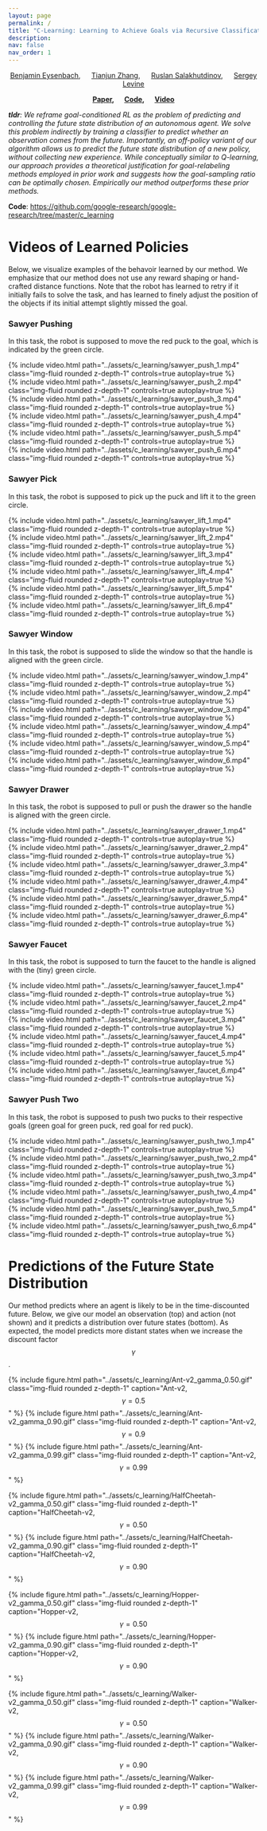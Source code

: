 ```yaml
---
layout: page
permalink: /
title: "C-Learning: Learning to Achieve Goals via Recursive Classification"
description:
nav: false
nav_order: 1
---
```


<p><center><a href="https://ben-eysenbach.github.io/">Benjamin Eysenbach</a>, &emsp; <a href="https://tianjunz.github.io/">Tianjun Zhang</a>, &emsp; <a href="https://www.cs.cmu.edu/~rsalakhu/">Ruslan Salakhutdinov</a>, &emsp; <a href="https://people.eecs.berkeley.edu/~svlevine/">Sergey Levine</a></center></p>
<p><center><b><a href="https://arxiv.org/abs/2206.07568">Paper</a>, &emsp; <a href="https://github.com/google-research/google-research/tree/master/contrastive_rl">Code</a>, &emsp;  <a href="https://youtu.be/5_eGcprfw60">Video</a></b></center></p>

*__tldr__:
We reframe goal-conditioned RL as the problem of predicting and controlling the future state distribution of an autonomous agent. We solve this problem indirectly by training a classifier to predict whether an observation comes from the future. Importantly, an off-policy variant of our algorithm allows us to predict the future state distribution of a new policy, without collecting new experience. While conceptually similar to Q-learning, our approach provides a theoretical justification for goal-relabeling methods employed in prior work and suggests how the goal-sampling ratio can be optimally chosen. Empirically our method outperforms these prior methods.*

**Code**: https://github.com/google-research/google-research/tree/master/c_learning

# Videos of Learned Policies
Below, we visualize examples of the behavoir learned by our method. We emphasize that our method does not use any reward shaping or hand-crafted distance functions. Note that the robot has learned to retry if it initially fails to solve the task, and has learned to finely adjust the position of the objects if its initial attempt slightly missed the goal.

### Sawyer Pushing
In this task, the robot is supposed to move the red puck to the goal, which is indicated by the green circle.


<div class="row mt-3">
    <div class="col-sm mt-3 mt-md-0">
    {% include video.html path="../assets/c_learning/sawyer_push_1.mp4" class="img-fluid rounded z-depth-1" controls=true autoplay=true %}
    </div>
    <div class="col-sm mt-3 mt-md-0">
    {% include video.html path="../assets/c_learning/sawyer_push_2.mp4" class="img-fluid rounded z-depth-1" controls=true autoplay=true  %}
    </div>
    <div class="col-sm mt-3 mt-md-0">
    {% include video.html path="../assets/c_learning/sawyer_push_3.mp4" class="img-fluid rounded z-depth-1" controls=true autoplay=true %}
    </div>
</div>
<div class="row mt-3">
    <div class="col-sm mt-3 mt-md-0">
        {% include video.html path="../assets/c_learning/sawyer_push_4.mp4" class="img-fluid rounded z-depth-1" controls=true autoplay=true %}
    </div>
    <div class="col-sm mt-3 mt-md-0">
        {% include video.html path="../assets/c_learning/sawyer_push_5.mp4" class="img-fluid rounded z-depth-1" controls=true autoplay=true %}
    </div>
    <div class="col-sm mt-3 mt-md-0">
        {% include video.html path="../assets/c_learning/sawyer_push_6.mp4" class="img-fluid rounded z-depth-1" controls=true autoplay=true %}
    </div>
</div>
<!-- <div class="row mt-3">
    <div class="col-sm mt-3 mt-md-0">
        {% include video.html path="../assets/c_learning/sawyer_push_7.mp4" class="img-fluid rounded z-depth-1" controls=true autoplay=true %}
    </div>
    <div class="col-sm mt-3 mt-md-0">
        {% include video.html path="../assets/c_learning/sawyer_push_8.mp4" class="img-fluid rounded z-depth-1" controls=true autoplay=true %}
    </div>
    <div class="col-sm mt-3 mt-md-0">
        {% include video.html path="../assets/c_learning/sawyer_push_9.mp4" class="img-fluid rounded z-depth-1" controls=true autoplay=true %}
    </div>
</div> -->
<!-- {% include video.html path="../assets/c_learning/sawyer_push_10.mp4" class="img-fluid rounded z-depth-1" controls=true autoplay=true%} -->


### Sawyer Pick
In this task, the robot is supposed to pick up the puck and lift it to the green circle.

<div class="row mt-3">
    <div class="col-sm mt-3 mt-md-0">
        {% include video.html path="../assets/c_learning/sawyer_lift_1.mp4" class="img-fluid rounded z-depth-1" controls=true autoplay=true %}
    </div>
    <div class="col-sm mt-3 mt-md-0">
        {% include video.html path="../assets/c_learning/sawyer_lift_2.mp4" class="img-fluid rounded z-depth-1" controls=true autoplay=true %}
    </div>
    <div class="col-sm mt-3 mt-md-0">
        {% include video.html path="../assets/c_learning/sawyer_lift_3.mp4" class="img-fluid rounded z-depth-1" controls=true autoplay=true %}
    </div>
</div>
<div class="row mt-3">
    <div class="col-sm mt-3 mt-md-0">
        {% include video.html path="../assets/c_learning/sawyer_lift_4.mp4" class="img-fluid rounded z-depth-1" controls=true autoplay=true %}
    </div>
    <div class="col-sm mt-3 mt-md-0">
        {% include video.html path="../assets/c_learning/sawyer_lift_5.mp4" class="img-fluid rounded z-depth-1" controls=true autoplay=true %}
    </div>
    <div class="col-sm mt-3 mt-md-0">
        {% include video.html path="../assets/c_learning/sawyer_lift_6.mp4" class="img-fluid rounded z-depth-1" controls=true autoplay=true %}
    </div>
</div>


### Sawyer Window
In this task, the robot is supposed to slide the window so that the handle is aligned with the green circle.

<div class="row mt-3">
    <div class="col-sm mt-3 mt-md-0">
        {% include video.html path="../assets/c_learning/sawyer_window_1.mp4" class="img-fluid rounded z-depth-1" controls=true autoplay=true %}
    </div>
    <div class="col-sm mt-3 mt-md-0">
        {% include video.html path="../assets/c_learning/sawyer_window_2.mp4" class="img-fluid rounded z-depth-1" controls=true autoplay=true %}
    </div>
    <div class="col-sm mt-3 mt-md-0">
        {% include video.html path="../assets/c_learning/sawyer_window_3.mp4" class="img-fluid rounded z-depth-1" controls=true autoplay=true %}
    </div>
</div>
<div class="row mt-3">
    <div class="col-sm mt-3 mt-md-0">
        {% include video.html path="../assets/c_learning/sawyer_window_4.mp4" class="img-fluid rounded z-depth-1" controls=true autoplay=true %}
    </div>
    <div class="col-sm mt-3 mt-md-0">
        {% include video.html path="../assets/c_learning/sawyer_window_5.mp4" class="img-fluid rounded z-depth-1" controls=true autoplay=true %}
    </div>
    <div class="col-sm mt-3 mt-md-0">
        {% include video.html path="../assets/c_learning/sawyer_window_6.mp4" class="img-fluid rounded z-depth-1" controls=true autoplay=true %}
    </div>
</div>

### Sawyer Drawer
In this task, the robot is supposed to pull or push the drawer so the handle is aligned with the green circle.


<div class="row mt-3">
    <div class="col-sm mt-3 mt-md-0">
        {% include video.html path="../assets/c_learning/sawyer_drawer_1.mp4" class="img-fluid rounded z-depth-1" controls=true autoplay=true %}
    </div>
    <div class="col-sm mt-3 mt-md-0">
        {% include video.html path="../assets/c_learning/sawyer_drawer_2.mp4" class="img-fluid rounded z-depth-1" controls=true autoplay=true %}
    </div>
    <div class="col-sm mt-3 mt-md-0">
        {% include video.html path="../assets/c_learning/sawyer_drawer_3.mp4" class="img-fluid rounded z-depth-1" controls=true autoplay=true %}
    </div>
</div>
<div class="row mt-3">
    <div class="col-sm mt-3 mt-md-0">
        {% include video.html path="../assets/c_learning/sawyer_drawer_4.mp4" class="img-fluid rounded z-depth-1" controls=true autoplay=true %}
    </div>
    <div class="col-sm mt-3 mt-md-0">
        {% include video.html path="../assets/c_learning/sawyer_drawer_5.mp4" class="img-fluid rounded z-depth-1" controls=true autoplay=true %}
    </div>
    <div class="col-sm mt-3 mt-md-0">
        {% include video.html path="../assets/c_learning/sawyer_drawer_6.mp4" class="img-fluid rounded z-depth-1" controls=true autoplay=true %}
    </div>
</div>

### Sawyer Faucet
In this task, the robot is supposed to turn the faucet to the handle is aligned with the (tiny) green circle.


<div class="row mt-3">
    <div class="col-sm mt-3 mt-md-0">
        {% include video.html path="../assets/c_learning/sawyer_faucet_1.mp4" class="img-fluid rounded z-depth-1" controls=true autoplay=true %}
    </div>
    <div class="col-sm mt-3 mt-md-0">
        {% include video.html path="../assets/c_learning/sawyer_faucet_2.mp4" class="img-fluid rounded z-depth-1" controls=true autoplay=true %}
    </div>
    <div class="col-sm mt-3 mt-md-0">
        {% include video.html path="../assets/c_learning/sawyer_faucet_3.mp4" class="img-fluid rounded z-depth-1" controls=true autoplay=true %}
    </div>
</div>
<div class="row mt-3">
    <div class="col-sm mt-3 mt-md-0">
        {% include video.html path="../assets/c_learning/sawyer_faucet_4.mp4" class="img-fluid rounded z-depth-1" controls=true autoplay=true %}
    </div>
    <div class="col-sm mt-3 mt-md-0">
        {% include video.html path="../assets/c_learning/sawyer_faucet_5.mp4" class="img-fluid rounded z-depth-1" controls=true autoplay=true %}
    </div>
    <div class="col-sm mt-3 mt-md-0">
        {% include video.html path="../assets/c_learning/sawyer_faucet_6.mp4" class="img-fluid rounded z-depth-1" controls=true autoplay=true %}
    </div>
</div>

<!-- ![7](../assets/c_learning//sawyer_faucet_7.mp4 width="100%") ![8](../assets/c_learning//sawyer_faucet_8.mp4 width="100%") -->

### Sawyer Push Two
In this task, the robot is supposed to push two pucks to their respective goals (green goal for green puck, red goal for red puck).


<div class="row mt-3">
    <div class="col-sm mt-3 mt-md-0">
        {% include video.html path="../assets/c_learning/sawyer_push_two_1.mp4" class="img-fluid rounded z-depth-1" controls=true autoplay=true %}
    </div>
    <div class="col-sm mt-3 mt-md-0">
        {% include video.html path="../assets/c_learning/sawyer_push_two_2.mp4" class="img-fluid rounded z-depth-1" controls=true autoplay=true %}
    </div>
    <div class="col-sm mt-3 mt-md-0">
        {% include video.html path="../assets/c_learning/sawyer_push_two_3.mp4" class="img-fluid rounded z-depth-1" controls=true autoplay=true %}
    </div>
</div>
<div class="row mt-3">
    <div class="col-sm mt-3 mt-md-0">
        {% include video.html path="../assets/c_learning/sawyer_push_two_4.mp4" class="img-fluid rounded z-depth-1" controls=true autoplay=true %}
    </div>
    <div class="col-sm mt-3 mt-md-0">
        {% include video.html path="../assets/c_learning/sawyer_push_two_5.mp4" class="img-fluid rounded z-depth-1" controls=true autoplay=true %}
    </div>
    <div class="col-sm mt-3 mt-md-0">
        {% include video.html path="../assets/c_learning/sawyer_push_two_6.mp4" class="img-fluid rounded z-depth-1" controls=true autoplay=true %}
    </div>
</div>


# Predictions of the Future State Distribution
Our method predicts where an agent is likely to be in the time-discounted future. Below, we give our model an observation (top) and action (not shown) and it predicts a distribution over future states (bottom). As expected, the model predicts more distant states when we increase the discount factor $$\gamma$$.

{% include figure.html path="../assets/c_learning/Ant-v2_gamma_0.50.gif" class="img-fluid rounded z-depth-1" caption="Ant-v2, $$\gamma = 0.5$$" %}
{% include figure.html path="../assets/c_learning/Ant-v2_gamma_0.90.gif" class="img-fluid rounded z-depth-1" caption="Ant-v2, $$\gamma = 0.9$$" %}
{% include figure.html path="../assets/c_learning/Ant-v2_gamma_0.99.gif" class="img-fluid rounded z-depth-1" caption="Ant-v2, $$\gamma = 0.99$$" %}

{% include figure.html path="../assets/c_learning/HalfCheetah-v2_gamma_0.50.gif" class="img-fluid rounded z-depth-1" caption="HalfCheetah-v2, $$\gamma = 0.50$$" %}
{% include figure.html path="../assets/c_learning/HalfCheetah-v2_gamma_0.90.gif" class="img-fluid rounded z-depth-1" caption="HalfCheetah-v2, $$\gamma = 0.90$$" %}

{% include figure.html path="../assets/c_learning/Hopper-v2_gamma_0.50.gif" class="img-fluid rounded z-depth-1" caption="Hopper-v2, $$\gamma = 0.50$$" %}
{% include figure.html path="../assets/c_learning/Hopper-v2_gamma_0.90.gif" class="img-fluid rounded z-depth-1" caption="Hopper-v2, $$\gamma = 0.90$$" %}

{% include figure.html path="../assets/c_learning/Walker-v2_gamma_0.50.gif" class="img-fluid rounded z-depth-1" caption="Walker-v2, $$\gamma = 0.50$$" %}
{% include figure.html path="../assets/c_learning/Walker-v2_gamma_0.90.gif" class="img-fluid rounded z-depth-1" caption="Walker-v2, $$\gamma = 0.90$$" %}
{% include figure.html path="../assets/c_learning/Walker-v2_gamma_0.99.gif" class="img-fluid rounded z-depth-1" caption="Walker-v2, $$\gamma = 0.99$$" %}

<!-- ![Ant-v2, $\gamma = 0.5$](images/Ant-v2_gamma_0.50.gif)
![Ant-v2, $\gamma = 0.9$](images/Ant-v2_gamma_0.90.gif)
![Ant-v2, $\gamma = 0.99$](images/Ant-v2_gamma_0.99.gif)
![HalfCheetah-v2, $\gamma = 0.5$](images/HalfCheetah-v2_gamma_0.50.gif)
![HalfCheetah-v2, $\gamma = 0.9$](images/HalfCheetah-v2_gamma_0.90.gif)
![Hopper-v2, $\gamma = 0.5$](images/Hopper-v2_gamma_0.50.gif)
![Hopper-v2, $\gamma = 0.9$](images/Hopper-v2_gamma_0.90.gif)
![Walker2d-v2, $\gamma = 0.5$](images/Walker2d-v2_gamma_0.50.gif)
![Walker2d-v2, $\gamma = 0.9$](images/Walker2d-v2_gamma_0.90.gif)
![Walker2d-v2, $\gamma = 0.99$](images/Walker2d-v2_gamma_0.99.gif) -->